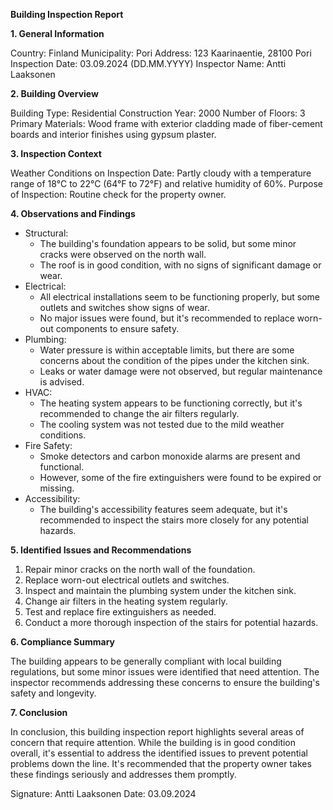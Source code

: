 **Building Inspection Report**

**1. General Information**

Country: Finland
Municipality: Pori
Address: 123 Kaarinaentie, 28100 Pori
Inspection Date: 03.09.2024 (DD.MM.YYYY)
Inspector Name: Antti Laaksonen

**2. Building Overview**

Building Type: Residential
Construction Year: 2000
Number of Floors: 3
Primary Materials: Wood frame with exterior cladding made of fiber-cement boards and interior finishes using gypsum plaster.

**3. Inspection Context**

Weather Conditions on Inspection Date: Partly cloudy with a temperature range of 18°C to 22°C (64°F to 72°F) and relative humidity of 60%.
Purpose of Inspection: Routine check for the property owner.

**4. Observations and Findings**

* Structural:
	+ The building's foundation appears to be solid, but some minor cracks were observed on the north wall.
	+ The roof is in good condition, with no signs of significant damage or wear.
* Electrical:
	+ All electrical installations seem to be functioning properly, but some outlets and switches show signs of wear.
	+ No major issues were found, but it's recommended to replace worn-out components to ensure safety.
* Plumbing:
	+ Water pressure is within acceptable limits, but there are some concerns about the condition of the pipes under the kitchen sink.
	+ Leaks or water damage were not observed, but regular maintenance is advised.
* HVAC:
	+ The heating system appears to be functioning correctly, but it's recommended to change the air filters regularly.
	+ The cooling system was not tested due to the mild weather conditions.
* Fire Safety:
	+ Smoke detectors and carbon monoxide alarms are present and functional.
	+ However, some of the fire extinguishers were found to be expired or missing.
* Accessibility:
	+ The building's accessibility features seem adequate, but it's recommended to inspect the stairs more closely for any potential hazards.

**5. Identified Issues and Recommendations**

1. Repair minor cracks on the north wall of the foundation.
2. Replace worn-out electrical outlets and switches.
3. Inspect and maintain the plumbing system under the kitchen sink.
4. Change air filters in the heating system regularly.
5. Test and replace fire extinguishers as needed.
6. Conduct a more thorough inspection of the stairs for potential hazards.

**6. Compliance Summary**

The building appears to be generally compliant with local building regulations, but some minor issues were identified that need attention. The inspector recommends addressing these concerns to ensure the building's safety and longevity.

**7. Conclusion**

In conclusion, this building inspection report highlights several areas of concern that require attention. While the building is in good condition overall, it's essential to address the identified issues to prevent potential problems down the line. It's recommended that the property owner takes these findings seriously and addresses them promptly.

Signature: Antti Laaksonen
Date: 03.09.2024